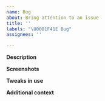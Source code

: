 ```yaml
---
name: Bug
about: Bring attention to an issue
title: ''
labels: "\U0001F41E Bug"
assignees: ''

---
```


**Description**

**Screenshots**

**Tweaks in use**

**Additional context**
